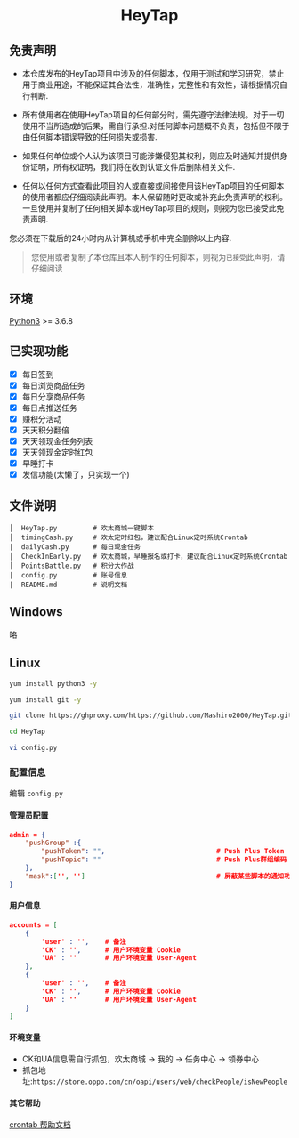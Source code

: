# <p align="center">HeyTap</p>

## 免责声明
- 本仓库发布的HeyTap项目中涉及的任何脚本，仅用于测试和学习研究，禁止用于商业用途，不能保证其合法性，准确性，完整性和有效性，请根据情况自行判断.

- 所有使用者在使用HeyTap项目的任何部分时，需先遵守法律法规。对于一切使用不当所造成的后果，需自行承担.对任何脚本问题概不负责，包括但不限于由任何脚本错误导致的任何损失或损害.

- 如果任何单位或个人认为该项目可能涉嫌侵犯其权利，则应及时通知并提供身份证明，所有权证明，我们将在收到认证文件后删除相关文件.

- 任何以任何方式查看此项目的人或直接或间接使用该HeyTap项目的任何脚本的使用者都应仔细阅读此声明。本人保留随时更改或补充此免责声明的权利。一旦使用并复制了任何相关脚本或HeyTap项目的规则，则视为您已接受此免责声明.

您必须在下载后的24小时内从计算机或手机中完全删除以上内容.

> 您使用或者复制了本仓库且本人制作的任何脚本，则视为`已接受`此声明，请仔细阅读



## 环境

[Python3](https://www.python.org/) >= 3.6.8

## 已实现功能
* [x] 每日签到
* [x] 每日浏览商品任务
* [x] 每日分享商品任务
* [x] 每日点推送任务
* [x] 赚积分活动
* [x] 天天积分翻倍
* [x] 天天领现金任务列表
* [x] 天天领现金定时红包
* [x] 早睡打卡
* [x] 发信功能(太懒了，只实现一个)

## 文件说明
```text
│  HeyTap.py         # 欢太商城一键脚本
│  timingCash.py     # 欢太定时红包，建议配合Linux定时系统Crontab
|  dailyCash.py      # 每日现金任务
│  CheckInEarly.py   # 欢太商城，早睡报名或打卡，建议配合Linux定时系统Crontab
│  PointsBattle.py   # 积分大作战
|  config.py         # 账号信息
|  README.md         # 说明文档
```

## Windows
略

## Linux
```bash
yum install python3 -y

yum install git -y

git clone https://ghproxy.com/https://github.com/Mashiro2000/HeyTap.git   # 国内git较慢，故添加代理前缀

cd HeyTap

vi config.py
```

### 配置信息
编辑 `config.py`

#### 管理员配置
```json
admin = {
    "pushGroup" :{
        "pushToken": "",                            # Push Plus Token
        "pushTopic": ""                             # Push Plus群组编码
    },
    "mask":['', '']                                 # 屏蔽某些脚本的通知功能，如:['HeyTap','dailyCash']
}
```

#### 用户信息
```json
accounts = [
    {
        'user' : '',    # 备注
        'CK' : '',      # 用户环境变量 Cookie
        'UA' : ''       # 用户环境变量 User-Agent
    },
    {
        'user' : '',    # 备注
        'CK' : '',      # 用户环境变量 Cookie
        'UA' : ''       # 用户环境变量 User-Agent
    }
]
```

#### 环境变量
- CK和UA信息需自行抓包，欢太商城 -> 我的 -> 任务中心 -> 领券中心
- 抓包地址:`https://store.oppo.com/cn/oapi/users/web/checkPeople/isNewPeople`

#### 其它帮助
[crontab 帮助文档](https://www.runoob.com/w3cnote/linux-crontab-tasks.html)
